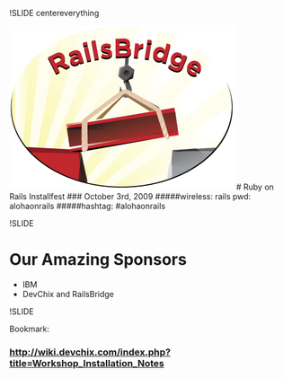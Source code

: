!SLIDE centereverything

<img src="img/railsbridge_logo.png">
# Ruby on Rails Installfest
### October 3rd, 2009
#####wireless: rails pwd: alohaonrails
#####hashtag: #alohaonrails

!SLIDE

# Our Amazing Sponsors
* IBM
* DevChix and RailsBridge

!SLIDE

Bookmark:
### http://wiki.devchix.com/index.php?title=Workshop_Installation_Notes
